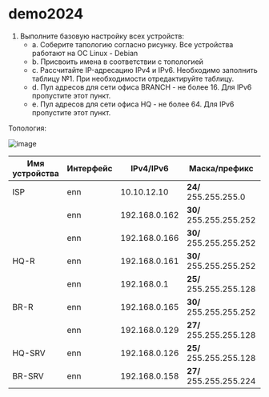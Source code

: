 # demo2024
1. Выполните базовую настройку всех устройств:
     - a. Соберите тапологию согласно рисунку. Все устройства работают на ОС Linux - Debian
     - b. Присвоить имена в соответствии с топологией
     - c. Рассчитайте IP-адресацию IPv4 и IPv6. Необходимо заполнить таблицу №1. При необходимости отредактируйте таблицу.
     - d. Пул адресов для сети офиса BRANCH - не более 16. Для IPv6 пропустите этот пункт.
     - e. Пул адресов для сети офиса HQ - не более 64. Для IPv6 пропустите этот пункт.

Топология:


![image](https://github.com/KiRL132/demo2024/assets/148869565/5c257449-55cf-4184-9c70-52fdbb5722dc)

| Имя устройства | Интерфейс | IPv4/IPv6 | Маска/префикс | Шлюз |
| ----------- | ----------- | ----------- | ----------- | ----------- |
| ISP         | enn         | 10.10.12.10      | **24/** 255.255.255.0       |  10.12.12.254  |
|             | enn         | 192.168.0.162    | **30/** 255.255.255.252    |    |
|             | enn         | 192.168.0.166    | **30/** 255.255.255.252    |    |
| HQ-R        | enn         | 192.168.0.161    | **30/** 255.255.255.252    |  192.168.0.162  |
|             | enn         | 192.168.0.1      | **25/** 255.255.255.128    |    |
| BR-R        | enn         | 192.168.0.165    | **30/** 255.255.255.252    |  192.168.0.166  |
|             | enn         | 192.168.0.129    | **27/** 255.255.255.128    |    |
| HQ-SRV      | enn         | 192.168.0.126    | **25/** 255.255.255.128    |  192.168.0.1  |
| BR-SRV      | enn         | 192.168.0.158    | **27/** 255.255.255.224    |  192.168.0.129  |
